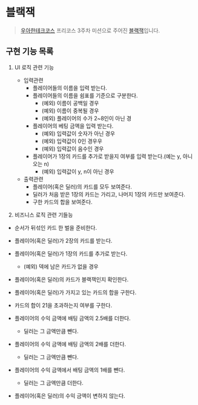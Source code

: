 
# 블랙잭
> [우아한테크코스](https://github.com/woowacourse) 프리코스 3주차 미션으로 주어진 [블랙잭](https://github.com/woowacourse/java-blackjack-precourse)입니다.

## 구현 기능 목록

1. UI 로직 관련 기능
	- 입력관련
        - 플레이어들의 이름을 입력 받는다.
        - 플레이어들의 이름을 쉼표를 기준으로 구분한다.
            - (예외) 이름이 공백일 경우
            - (예외) 이름이 중복될 경우
            - (예외) 플레이어의 수가 2~8인이 아닌 경
        - 플레이어의 베팅 금액을 입력 받는다.
            - (예외) 입력값이 숫자가 아닌 경우
            - (예외) 입력값이 0인 경우우
            - (예외) 입력값이 음수인 경우
        - 플레이어가 1장의 카드를 추가로 받을지 여부를 입력 받는다.(예는 y, 아니오는 n)
            - (예외) 입력값이 y, n이 아닌 경우
    - 출력관련
        - 플레이어(혹은 딜러)의 카드를 모두 보여준다.
        - 딜러가 처음 받은 1장의 카드는 가리고, 나머지 1장의 카드만 보여준다.
        - 구한 카드의 합을 보여준다.

2. 비즈니스 로직 관련 기들능

- 순서가 뒤섞인 카드 한 벌을 준비한다.
- 플레이어(혹은 딜러)가 2장의 카드를 받는다.
- 플레이어(혹은 딜러)가 1장의 카드를 추가로 받는다.
    - (예외) 덱에 남은 카드가 없을 경우
- 플레이어(혹은 딜러)의 카드가 블랙잭인지 확인한다.

- 플레이어(혹은 딜러)가 가지고 있는 카드의 합을 구한다.
- 카드의 합이 21을 초과하는지 여부를 구한다.

- 플레이어의 수익 금액에 배팅 금액의 2.5배를 더한다.
    - 딜러는 그 금액만큼 뺀다.
- 플레이어의 수익 금액에 배팅 금액의 2배를 더한다.
    - 딜러는 그 금액만큼 뺀다.
- 플레이어의 수익 금액에서 배팅 금액의 1배를 뺀다.
    - 딜러는 그 금액만큼 더한다.
- 플레이어(혹은 딜러)의 수익 금액이 변하지 않는다.

